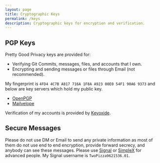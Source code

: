 ```yaml
---
layout: page
title: Cryptographic Keys
permalink: /keys
description: Cryptographic keys for encryption and verification.
---
```


## PGP Keys

Pretty Good Privacy keys are provided for:

- Verifying Git Commits, messages, files, and accounts that I own.
- Encrypting and sending messages or files through Email (not recommended).

My fingerprint is `4FD4 4C7B A817 716A 1F8A A923 00E0 54F1 90A6 9373` and
below are key servers which hold my public key.

- [OpenPGP](https://keys.openpgp.org)
- [Mailvelope](https://keys.mailvelope.com)

Verification of my accounts is provided by [Keyoxide][1].

## Secure Messages

Please do not use DM or Email to send any private information as most of them
do not use end to end encryption, provide forward secrecy, and anybody can see
these messages. Please use [Signal][2] or [SimpleX][3] for advanced people. My
Signal username is `TwoPizza9621536.01`.

[1]: https://keyoxide.org/twopizza9621536@gmail.com
[2]: https://signal.org
[3]: https://simplex.chat
